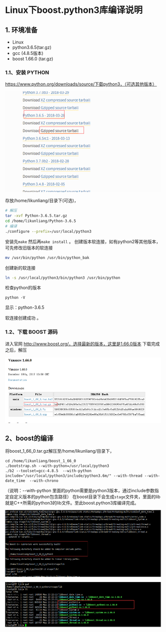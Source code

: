 # Linux下boost.python3库编译说明

## 1. 环境准备

* Linux
* python3.6.5(tar.gz)
* gcc (4.8.5版本)
* boost 1.66.0 (tar.gz)

### 1.1、安装 PYTHON

https://www.python.org/downloads/source/下载python3，（可选其他版本）

![下载Python](https://github.com/william-zheng/xtp_api_python/raw/master/doc/image/build_boost_python_linux_01.png)

存放/home/likunliang/目录下(可选)，
```sh
# 解压
tar -xvf Python-3.6.5.tar.gz
cd /home/likunliang/Python-3.6.5 
# 编译 
./configure --prefix=/usr/local/python3
```

安装先`make` 然后再`make install` 。
创建版本软连接，如有python2等其他版本，可先修改旧版本的软连接

```sh
mv /usr/bin/python /usr/bin/python_bak 
```

创建新的软连接 

```sh
ln -s /usr/local/python3/bin/python3 /usr/bin/python
```

检查python的版本 

```
python -V
```

显示：python-3.6.5

软连接创建成功 。


### 1.2、下载 BOOST 源码

进入官网 http://www.boost.org/，选择最新的版本，这里是1.66.0版本 
下载完成之后，解压

![下载boost](https://github.com/william-zheng/xtp_api_python/raw/master/doc/image/build_boost_python_linux_02.png)

## 2、boost的编译

将boost_1_66_0.tar.gz解压至/home/likunliang/目录下，

```
cd /home/likunliang/boost_1_66_0
./bootstrap.sh --with-python=/usr/local/python3
./b2 --toolset=gcc-4.8.5  --with-python include="/usr/local/python3/include/python3.6m/" --with-thread --with-date_time  --with-chrono
```
（说明：--with-python 里面的python需要是python3版本，通过include参数指定自定义版本的python包含路径）
在boost目录下会生成`stage`文件夹，里面的lib就是C++所需的python3的lib文件。至此boost.python3库编译完成。

![查看结果](https://github.com/william-zheng/xtp_api_python/raw/master/doc/image/build_boost_python_linux_03.png)

![查看结果](https://github.com/william-zheng/xtp_api_python/raw/master/doc/image/build_boost_python_linux_04.png)
